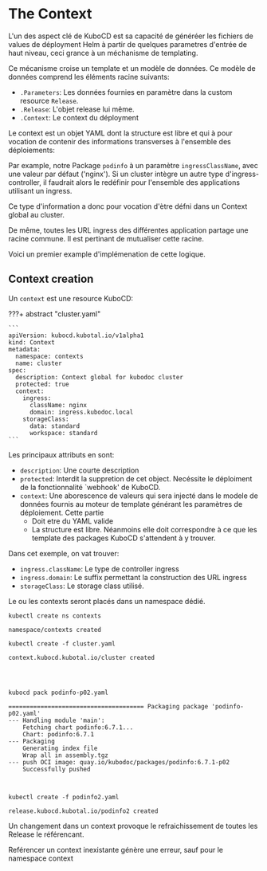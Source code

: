 # The Context

L'un des aspect clé de KuboCD est sa capacité de généréer les fichiers de values de déployment Helm à partir de
quelques parametres d'entrée de haut niveau, ceci grance à un méchanisme de templating.

Ce mécanisme croise un template et un modèle de données. Ce modèle de données comprend les éléments racine suivants:

- `.Parameters`: Les données fournies en paramètre dans la custom resource `Release`.
- `.Release`: L'objet release lui même.
- `.Context`: Le context du déployment

Le context est un objet YAML dont la structure est libre et qui à pour vocation de contenir des informations transverses à l'ensemble des déploiements:

Par example, notre Package `podinfo` à un paramètre `ingressClassName`, avec une valeur par défaut ('nginx'). 
Si un cluster intègre un autre type d'ingress-controller, il faudrait alors le redéfinir pour l'ensemble des applications utilisant un ingress.

Ce type d'information a donc pour vocation d'ètre défni dans un Context global au cluster.

De même, toutes les URL ingress des différentes application partage une racine commune. Il est pertinant de mutualiser cette racine.

Voici un premier example d'implémenation de cette logique.

## Context creation

Un `context` est une resource KuboCD:

???+ abstract "cluster.yaml"

    ```
    apiVersion: kubocd.kubotal.io/v1alpha1
    kind: Context
    metadata:
      namespace: contexts
      name: cluster
    spec:
      description: Context global for kubodoc cluster
      protected: true
      context:
        ingress:
          className: nginx
          domain: ingress.kubodoc.local
        storageClass: 
          data: standard
          workspace: standard
    ```

Les principaux attributs en sont:

- `description`: Une courte description
- `protected`: Interdit la suppretion de cet object. Necéssite le déploiment de la fonctionnalité `webhook' de KuboCD.
- `context`: Une aborescence de valeurs qui sera injecté dans le modele de données fournis au moteur de template 
  générant les paramètres de déploiement. Cette partie
    - Doit etre du YAML valide
    - La structure est libre. Néanmoins elle doit correspondre à ce que les template des packages KuboCD s'attendent à y trouver.

Dans cet exemple, on vat trouver:

- `ingress.className`: Le type de controller ingress
- `ingress.domain`: Le suffix permettant la construction des URL ingress
- `storageClass`: Le storage class utilisé.

Le ou les contexts seront placés dans un namespace dédié. 


```
kubectl create ns contexts

namespace/contexts created
```

```
kubectl create -f cluster.yaml 

context.kubocd.kubotal.io/cluster created


```

```


kubocd pack podinfo-p02.yaml 

====================================== Packaging package 'podinfo-p02.yaml'
--- Handling module 'main':
    Fetching chart podinfo:6.7.1...
    Chart: podinfo:6.7.1
--- Packaging
    Generating index file
    Wrap all in assembly.tgz
--- push OCI image: quay.io/kubodoc/packages/podinfo:6.7.1-p02
    Successfully pushed



kubectl create -f podinfo2.yaml 

release.kubocd.kubotal.io/podinfo2 created

```



Un changement dans un context provoque le refraichissement de toutes les Release le référencant.

Reférencer un context inexistante génère une erreur, sauf pour le namespace context